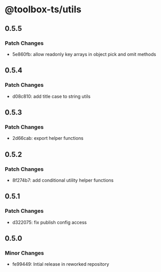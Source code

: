 # @toolbox-ts/utils

## 0.5.5

### Patch Changes

- 5e860fb: allow readonly key arrays in object pick and omit methods

## 0.5.4

### Patch Changes

- d08c810: add title case to string utils

## 0.5.3

### Patch Changes

- 2d66cab: export helper functions

## 0.5.2

### Patch Changes

- 8f274b7: add conditional utility helper functions

## 0.5.1

### Patch Changes

- d322075: fix publish config access

## 0.5.0

### Minor Changes

- fe99449: Intial release in reworked repository
